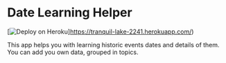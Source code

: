 Date Learning Helper
================

[![Deploy on Heroku](https://www.herokucdn.com/deploy/button.png)]https://tranquil-lake-2241.herokuapp.com/)

This app helps you with learning historic events dates and details of them. You can add you own data, grouped in topics.
